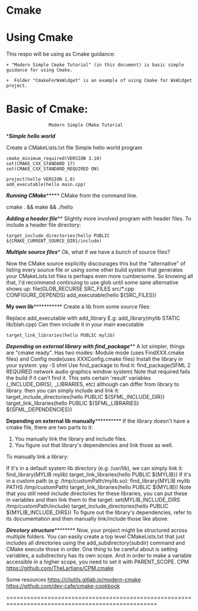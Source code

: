 # Cmake
Using Cmake
==================================================================================================
This respo will be using as Cmake guidance:

	+ "Modern Simple Cmake Tutorial" (in this document) is basic simple guidance for using Cmake.
 
	+  Folder "CmakeForWxWidget" is an example of using Cmake for WxWidget project.

Basic of Cmake:
==================================================================================================
					Modern Simple CMake Tutorial

****************Simple hello world***************

Create a CMakeLists.txt file
Simple hello world program

	cmake_minimum_required(VERSION 3.10)
	set(CMAKE_CXX_STANDARD 17)
	set(CMAKE_CXX_STANDARD_REQUIRED ON)

	project(hello VERSION 1.0)
	add_executable(hello main.cpp)
***************Running CMake********************
CMake from the command line.

cmake . && make && ./hello

***************Adding a header file*****************
Slightly more involved program with header files. To include a header file directory:

	target_include_directories(hello PUBLIC ${CMAKE_CURRENT_SOURCE_DIR}/include)

***************Multiple source files****************
Ok, what if we have a bunch of source files?

Now the CMake source explicitly discourages this but the "alternative" of listing every source file or using some other build system that generates your CMakeLists.txt files is perhaps even more cumbersome. So knowing all that, I'd recommend continuing to use glob until some sane alternative shows up:
	file(GLOB_RECURSE SRC_FILES src/*.cpp CONFIGURE_DEPENDS)
	add_executable(hello ${SRC_FILES})


**************My own lib*************************
Create a lib from some source files:

Replace add_executable with add_library
E.g:
	add_library(mylib STATIC lib/blah.cpp)
Can then include it in your main executable

	target_link_libraries(hello PUBLIC mylib)

*************Depending on external library with find_package***************
A lot simpler, things are "cmake ready".
Has two modes: Module mode (uses FindXXX.cmake files) and Config mode(uses XXXConfig.cmake files)
Install the library in your system: yay -S sfml
Use find_package to find it:
	find_package(SFML 2 REQUIRED network audio graphics window system)
Note that required fails the build if it can't find it.
This sets certain 'result' variables (_INCLUDE_DIR(S), _LIBRARIES, etc) although can differ from library to library.
then you can simply include and link it:
	target_include_directories(hello PUBLIC ${SFML_INCLUDE_DIR})
	target_link_libraries(hello PUBLIC ${SFML_LIBRARIES} ${SFML_DEPENDENCIES})

**************Depending on external lib manually************************
If the library doesn't have a cmake file, there are two parts to it:
1. You manually link the library and include files.
2. You figure out that library's dependencies and link those as well.

To manually link a library:

If it's in a default system lib directory (e.g: /usr/lib), we can simply link it:
	find_library(MYLIB mylib)
	target_link_libraries(hello PUBLIC ${MYLIB})
If it's in a custom path (e.g: /tmp/customPath/mylib.so):
	find_library(MYLIB mylib PATHS /tmp/customPath)
	target_link_libraries(hello PUBLIC ${MYLIB})
Note that you still need include directories for these libraries, you can put these in variables and then link them to the target:
	set(MYLIB_INCLUDE_DIRS /tmp/customPath/include)
	target_include_directories(hello PUBLIC ${MYLIB_INCLUDE_DIRS})
To figure out the library's dependencies, refer to its documentation and then manually link/include those like above.

***************Directory structure***********************
Now, your project might be structured across multiple folders. You can easily create a top level CMakeLists.txt that just includes all directories using the add_subdirectory(subdir) command and CMake execute those in order.
One thing to be careful about is setting variables, a subdirectory has its own scope. And in order to make a variable accessible in a higher scope, you need to set it with PARENT_SCOPE.
CPM
	https://github.com/TheLartians/CPM.cmake

Some resources
	https://cliutils.gitlab.io/modern-cmake
	https://github.com/dev-cafe/cmake-cookbook

==================================================================================================

